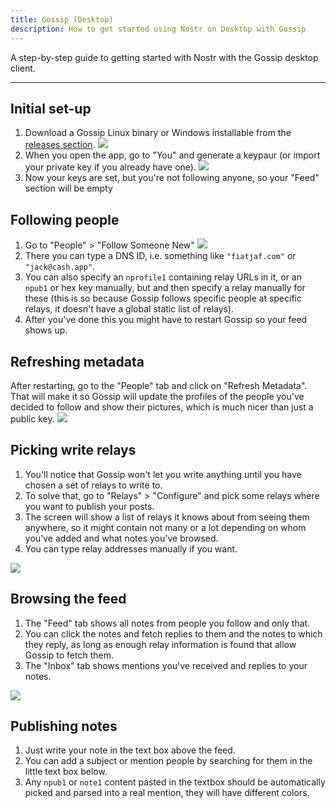```yaml
---
title: Gossip (Desktop)
description: How to get started using Nostr on Desktop with Gossip
---
```


A step-by-step guide to getting started with Nostr with the Gossip desktop client.

---

## Initial set-up

1. Download a Gossip Linux binary or Windows installable from the [releases section](https://github.com/mikedilger/gossip/releases). ![](/images/gossip-install.png)
1. When you open the app, go to "You" and generate a keypaur (or import your private key if you already have one). ![](/images/gossip-create.png)
1. Now your keys are set, but you're not following anyone, so your "Feed" section will be empty

## Following people

1. Go to "People" > "Follow Someone New" ![](/images/gossip-follow.png)
1. There you can type a DNS ID, i.e. something like `"fiatjaf.com"` or `"jack@cash.app"`.
1. You can also specify an `nprofile1` containing relay URLs in it, or an `npub1` or hex key manually, but and then specify a relay manually for these (this is so because Gossip follows specific people at specific relays, it doesn't have a global static list of relays).
1. After you've done this you might have to restart Gossip so your feed shows up.

## Refreshing metadata

After restarting, go to the "People" tab and click on "Refresh Metadata". That will make it so Gossip will update the profiles of the people you've decided to follow and show their pictures, which is much nicer than just a public key.
![](/images/gossip-metadata.png)

## Picking write relays

1. You'll notice that Gossip won't let you write anything until you have chosen a set of relays to write to.
1. To solve that, go to "Relays" > "Configure" and pick some relays where you want to publish your posts.
1. The screen will show a list of relays it knows about from seeing them anywhere, so it might contain not many or a lot depending on whom you've added and what notes you've browsed.
1. You can type relay addresses manually if you want.

![](/images/gossip-relays.png)

## Browsing the feed

1. The "Feed" tab shows all notes from people you follow and only that.
1. You can click the notes and fetch replies to them and the notes to which they reply, as long as enough relay information is found that allow Gossip to fetch them.
1. The "Inbox" tab shows mentions you've received and replies to your notes.

![](/images/gossip-feed.png)

## Publishing notes

1. Just write your note in the text box above the feed.
1. You can add a subject or mention people by searching for them in the little text box below.
1. Any `npub1` or `note1` content pasted in the textbox should be automatically picked and parsed into a real mention, they will have different colors.
